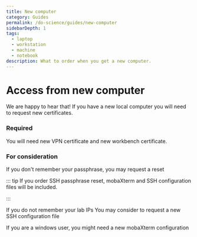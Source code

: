 ```yaml
---
title: New computer
category: Guides
permalink: /do-science/guides/new-computer
sidebarDepth: 1
tags:
  - laptop
  - workstation
  - machine
  - notebook
description: What to order when you get a new computer.
---
```


# Access from new computer

We are happy to hear that! If you have a new local computer you will need to request new certificates.

### Required

You will need new VPN certificate and new workbench certificate.

<SDButton form="request_vpn_reset" />


<SDButton form="request_workbench_reissue" />

### For consideration

If you don't remember your passphrase, you may request a reset

::: tip 
If you order SSH passphrase reset, mobaXterm and SSH configuration files will be included.

:::


<SDButton form="request_ssh_pass_reset" />

If you do not remember your lab IPs You may consider to request a new SSH configuration file


<SDButton form="request_ssh_config" />


If you are a windows user, you might need a new mobaXterm configuration

<SDButton form="request_mobaxterm_file" />


